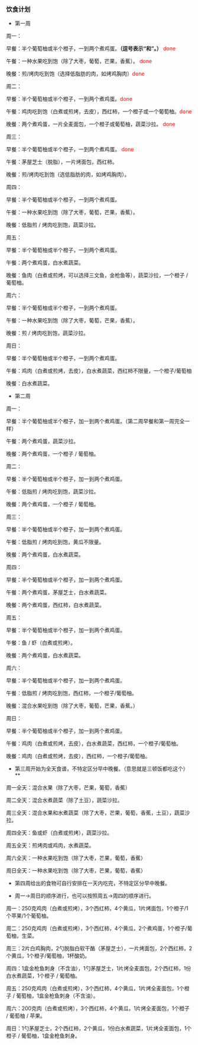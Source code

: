 ### 饮食计划

- 第一周

周一：

早餐：半个葡萄柚或半个橙子，一到两个煮鸡蛋。**（逗号表示“和”。）**     <font color="#FF0000 ">done</font>

午餐：一种水果吃到饱（除了大枣，葡萄，芒果，香蕉）。    <font color="#FF0000 ">done</font>

晚餐：煎/烤肉吃到饱（选择低脂肪的肉，如烤鸡胸肉）<font color="#FF0000 ">done</font>

周二：

早餐：半个葡萄柚或半个橙子，一到两个煮鸡蛋。<font color="#FF0000 ">done</font>

午餐：鸡肉吃到饱（白煮或煎烤，去皮），西红柿，一个橙子或一个葡萄柚。<font color="#FF0000 ">done</font>

晚餐：两个煮鸡蛋，一片全麦面包，一个橙子或葡萄柚，蔬菜沙拉。  <font color="#FF0000 ">done</font>

周三：

早餐：半个葡萄柚或半个橙子，一到两个煮鸡蛋。  <font color="#FF0000 ">done</font>

午餐：茅屋芝士（脱脂），一片烤面包，西红柿。

晚餐：煎/烤肉吃到饱（选低脂肪的肉，如烤鸡胸肉）。

周四：

早餐：半个葡萄柚或半个橙子，一到两个煮鸡蛋。

午餐：一种水果吃到饱（除了大枣，葡萄，芒果，香蕉）。

晚餐：低脂煎 / 烤肉吃到饱，蔬菜沙拉。

周五：

早餐：半个葡萄柚或半个橙子，一到两个煮鸡蛋。

午餐：两个煮鸡蛋，白水煮蔬菜。

晚餐：鱼肉（白煮或煎烤，可以选择三文鱼，金枪鱼等），蔬菜沙拉，一个橙子 / 葡萄柚。

周六：

早餐：半个葡萄柚或半个橙子，一到两个煮鸡蛋。

午餐：一种水果吃到饱（除了大枣，葡萄，芒果，香蕉）。

晚餐：煎 / 烤肉吃到饱，蔬菜沙拉。

周日：

早餐：半个葡萄柚或半个橙子，一到两个煮鸡蛋。

午餐：鸡肉（白煮或煎烤，去皮），白水煮蔬菜，西红柿不限量，一个橙子/葡萄柚

晚餐：白水煮蔬菜。

- 第二周

周一：

早餐：半个葡萄柚或半个橙子，加一到两个煮鸡蛋。（第二周早餐和第一周完全一样）

午餐：两个煮鸡蛋，蔬菜沙拉。

晚餐：两个煮鸡蛋，一个橙子 / 葡萄柚。

周二：

早餐：半个葡萄柚或半个橙子，加一到两个煮鸡蛋。

午餐：低脂煎 / 烤肉吃到饱，蔬菜沙拉。

晚餐：两个煮鸡蛋，一个橙子 / 葡萄柚。

周三：

早餐：半个葡萄柚或半个橙子，加一到两个煮鸡蛋。

午餐：低脂煎 / 烤肉吃到饱，黄瓜不限量。

晚餐：两个煮鸡蛋，白水煮蔬菜。

周四：

早餐：半个葡萄柚或半个橙子，加一到两个煮鸡蛋。

午餐：两个煮鸡蛋，茅屋芝士，白水煮蔬菜。

晚餐：两个煮鸡蛋，西红柿，白水煮蔬菜。

周五：

早餐：半个葡萄柚或半个橙子，加一到两个煮鸡蛋。

午餐：鱼 / 虾（白煮或煎烤）。

晚餐：两个煮鸡蛋，白水煮蔬菜。

周六：

早餐：半个葡萄柚或半个橙子，加一到两个煮鸡蛋。

午餐：低脂煎 / 烤肉吃到饱，西红柿，一个橙子/葡萄柚。

晚餐：混合水果吃到饱（除了大枣，葡萄，芒果，香蕉。）

周日：

早餐：半个葡萄柚或半个橙子，加一到两个煮鸡蛋。

午餐：鸡肉（白煮或煎烤，去皮），白水煮蔬菜，西红柿，一个橙子/葡萄柚。

晚餐：鸡肉（白煮或煎烤，去皮），西红柿，一个橙子/葡萄柚。

- 第三周开始为全天食谱，不特定区分早中晚餐。（意思就是三顿饭都吃这个）**

周一全天：混合水果（除了大枣，芒果，葡萄，香蕉）

周二全天：混合水煮蔬菜（除了土豆），蔬菜沙拉。

周三全天：混合水果和水煮蔬菜（除了大枣，芒果，葡萄，香蕉，土豆），蔬菜沙拉。

周四全天：鱼或虾（白煮或煎烤），蔬菜沙拉。

周五全天：煎烤肉或鸡肉，水煮蔬菜。

周六全天：一种水果吃到饱（除了大枣，芒果，葡萄，香蕉）

周日全天：一种水果吃到饱（除了大枣，芒果，葡萄，香蕉）

- 第四周给出的食物可自行安排在一天内吃完，不特定区分早中晚餐。

- 周一→周日的顺序进行，也可以按照周五→周四的顺序进行。

周一：250克鸡肉（白煮或煎烤），3个西红柿，4个黄瓜，1片烤面包，1个橙子/1个苹果/1个葡萄柚。

周二：250克鸡肉（白煮或煎烤），3个西红柿，4个黄瓜，2个煮鸡蛋，1个橙子/葡萄柚，生菜。

周三：2片白鸡胸肉，2勺脱脂白软干酪（茅屋芝士），一片烤面包，2个西红柿，2个黄瓜，1个橙子/葡萄柚，1杯酸奶。

周四：1盒金枪鱼刺身（不含油），1勺茅屋芝士，1片烤全麦面包，2个西红柿，1份白水煮蔬菜，1个橙子 / 葡萄柚。

周五：250克鸡肉（白煮或煎烤），3个西红柿，4个黄瓜，1片烤全麦面包，1个橙子 / 葡萄柚，1盒金枪鱼刺身（不含油）。

周六：200克肉（白煮或煎烤），3个西红柿，4个黄瓜，1片烤全麦面包，1个橙子 / 葡萄柚 / 苹果。

周日：1勺茅屋芝士，2个西红柿，2个黄瓜，1份白水煮蔬菜，1片烤全麦面包，1个橙子 / 葡萄柚，1盒金枪鱼刺身。
